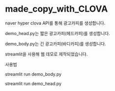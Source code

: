 # made_copy_with_CLOVA

naver hyper clova API를 통해 광고카피를 생성합니다.

demo_head.py는 짧은 광고카피(헤드카피)를 생성합니다.

demo_body.py는 긴 광고카피(바디카피)를 생성합니다.

streamlit을 사용해 웹 데모로 제작되었습니다.

사용법

streamlit run demo_body.py

streamlit run demo_head.py
